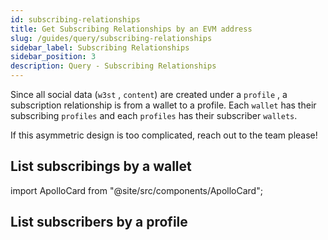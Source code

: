 ```yaml
---
id: subscribing-relationships
title: Get Subscribing Relationships by an EVM address
slug: /guides/query/subscribing-relationships
sidebar_label: Subscribing Relationships
sidebar_position: 3
description: Query - Subscribing Relationships
---
```


Since all social data (`w3st` , `content`) are created under a `profile` , a subscription relationship is from a wallet to a profile. Each `wallet` has their subscribing `profiles` and each `profiles` has their subscriber `wallets`.

If this asymmetric design is too complicated, reach out to the team please!

## List subscribings by a wallet

import ApolloCard from "@site/src/components/ApolloCard";

<ApolloCard queryName="getSubscribingByAddressEVM" />

## List subscribers by a profile

<ApolloCard queryName="getSubscribersByProfile" />
